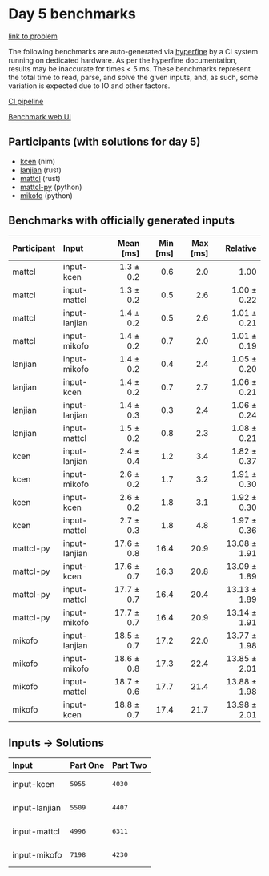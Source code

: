 # Day 5 benchmarks

[link to problem](https://adventofcode.com/2024/day/5)

The following benchmarks are auto-generated via
[hyperfine](https://github.com/sharkdp/hyperfine) by a CI system running on
dedicated hardware. As per the hyperfine documentation, results may be
inaccurate for times < 5 ms. These benchmarks represent the total time to read,
parse, and solve the given inputs, and, as such, some variation is expected due
to IO and other factors.

[CI pipeline](http://ci.papercode.net:8080/teams/main/pipelines/aoc2024)

[Benchmark web UI](https://aoc.ancalagon.black)


## Participants (with solutions for day 5)

- [kcen](https://github.com/kcen/aoc2024) (nim)
- [lanjian](https://github.com/lanjian/aoc-2024) (rust)
- [mattcl](https://github.com/mattcl/aoc2024) (rust)
- [mattcl-py](https://github.com/mattcl/aoc2024-py) (python)
- [mikofo](https://github.com/mikofo/aoc2024) (python)


## Benchmarks with officially generated inputs

| Participant | Input | Mean [ms] | Min [ms] | Max [ms] | Relative |
|:---|:---|---:|---:|---:|---:|
| mattcl | input-kcen | 1.3 ± 0.2 | 0.6 | 2.0 | 1.00 |
| mattcl | input-mattcl | 1.3 ± 0.2 | 0.5 | 2.6 | 1.00 ± 0.22 |
| mattcl | input-lanjian | 1.4 ± 0.2 | 0.5 | 2.6 | 1.01 ± 0.21 |
| mattcl | input-mikofo | 1.4 ± 0.2 | 0.7 | 2.0 | 1.01 ± 0.19 |
| lanjian | input-mikofo | 1.4 ± 0.2 | 0.4 | 2.4 | 1.05 ± 0.20 |
| lanjian | input-kcen | 1.4 ± 0.2 | 0.7 | 2.7 | 1.06 ± 0.21 |
| lanjian | input-lanjian | 1.4 ± 0.3 | 0.3 | 2.4 | 1.06 ± 0.24 |
| lanjian | input-mattcl | 1.5 ± 0.2 | 0.8 | 2.3 | 1.08 ± 0.21 |
| kcen | input-lanjian | 2.4 ± 0.4 | 1.2 | 3.4 | 1.82 ± 0.37 |
| kcen | input-mikofo | 2.6 ± 0.2 | 1.7 | 3.2 | 1.91 ± 0.30 |
| kcen | input-kcen | 2.6 ± 0.2 | 1.8 | 3.1 | 1.92 ± 0.30 |
| kcen | input-mattcl | 2.7 ± 0.3 | 1.8 | 4.8 | 1.97 ± 0.36 |
| mattcl-py | input-lanjian | 17.6 ± 0.8 | 16.4 | 20.9 | 13.08 ± 1.91 |
| mattcl-py | input-kcen | 17.6 ± 0.7 | 16.3 | 20.8 | 13.09 ± 1.89 |
| mattcl-py | input-mattcl | 17.7 ± 0.7 | 16.4 | 20.4 | 13.13 ± 1.89 |
| mattcl-py | input-mikofo | 17.7 ± 0.7 | 16.4 | 20.9 | 13.14 ± 1.91 |
| mikofo | input-lanjian | 18.5 ± 0.7 | 17.2 | 22.0 | 13.77 ± 1.98 |
| mikofo | input-mikofo | 18.6 ± 0.8 | 17.3 | 22.4 | 13.85 ± 2.01 |
| mikofo | input-mattcl | 18.7 ± 0.6 | 17.7 | 21.4 | 13.88 ± 1.98 |
| mikofo | input-kcen | 18.8 ± 0.7 | 17.4 | 21.7 | 13.98 ± 2.01 |


## Inputs -> Solutions

| Input | Part One | Part Two |
|:---|:---|:---|
|input-kcen|<pre>5955</pre>|<pre>4030</pre>|
|input-lanjian|<pre>5509</pre>|<pre>4407</pre>|
|input-mattcl|<pre>4996</pre>|<pre>6311</pre>|
|input-mikofo|<pre>7198</pre>|<pre>4230</pre>|